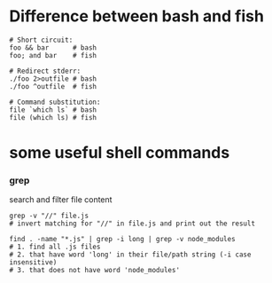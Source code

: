 # Difference between bash and fish

```shell
# Short circuit:
foo && bar      # bash
foo; and bar    # fish

# Redirect stderr: 
./foo 2>outfile # bash
./foo ^outfile  # fish

# Command substitution: 
file `which ls` # bash
file (which ls) # fish
```

# some useful shell commands

### grep 
search and filter file content

```fish
grep -v "//" file.js
# invert matching for "//" in file.js and print out the result
```

```fish
find . -name "*.js" | grep -i long | grep -v node_modules
# 1. find all .js files
# 2. that have word 'long' in their file/path string (-i case insensitive) 
# 3. that does not have word 'node_modules'
```

